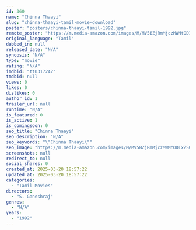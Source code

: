 ```yaml
---
id: 360
name: "Chinna Thaayi"
slug: "chinna-thaayi-tamil-movie-download"
poster: "posters/chinna-thaayi-tamil-1992.jpg"
remote_poster: "https://m.media-amazon.com/images/M/MV5BZjRmMjczMWMtODIxZS00ZDA2LTkxYWUtOTYwN2IxMDA0OTEwXkEyXkFqcGdeQXVyMjA4OTI5NDQ@._V1_SX300.jpg"
original_language: "Tamil"
dubbed_in: null
released_date: "N/A"
synopsis: "N/A"
type: "movie"
rating: "N/A"
imdbid: "tt0317242"
tmdbid: null
views: 0
likes: 0
dislikes: 0
author_id: 1
trailer_url: null
runtime: "N/A"
is_featured: 0
is_active: 1
is_comingsoon: 0
seo_title: "Chinna Thaayi"
seo_description: "N/A"
seo_keywords: "\"Chinna Thaayi\""
seo_image: "https://m.media-amazon.com/images/M/MV5BZjRmMjczMWMtODIxZS00ZDA2LTkxYWUtOTYwN2IxMDA0OTEwXkEyXkFqcGdeQXVyMjA4OTI5NDQ@._V1_SX300.jpg"
screenshots: null
redirect_to: null
social_shares: 0
created_at: 2025-03-20 18:57:22
updated_at: 2025-03-20 18:57:22
categories:
  - "Tamil Movies"
directors:
  - "S. Ganeshraj"
genres:
  - "N/A"
years:
  - "1992"
---
```

